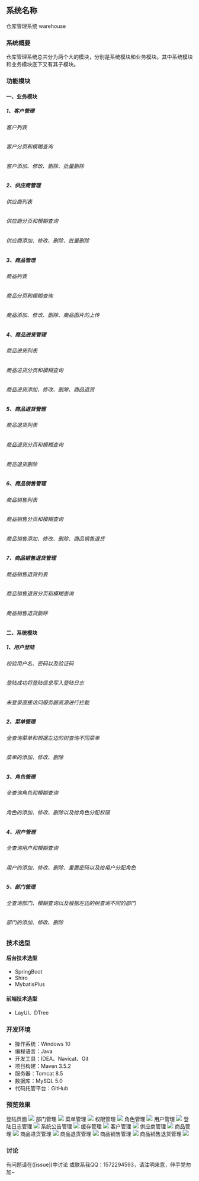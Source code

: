 ## 系统名称 
仓库管理系统 warehouse 
### 系统概要
仓库管理系统总共分为两个大的模块，分别是系统模块和业务模块。其中系统模块和业务模块底下又有其子模块。
### 功能模块
#### 一、业务模块
##### 1、客户管理
###### 客户列表
###### 客户分页和模糊查询
###### 客户添加、修改、删除、批量删除
##### 2、供应商管理
###### 供应商列表
###### 供应商分页和模糊查询
###### 供应商添加、修改、删除、批量删除
##### 3、商品管理
###### 商品列表
###### 商品分页和模糊查询
###### 商品添加、修改、删除、商品图片的上传
##### 4、商品进货管理
###### 商品进货列表
###### 商品进货分页和模糊查询
###### 商品进货添加、修改、删除、商品退货
##### 5、商品退货管理
###### 商品退货列表
###### 商品退货分页和模糊查询
###### 商品退货删除
##### 6、商品销售管理
###### 商品销售列表
###### 商品销售分页和模糊查询
###### 商品销售添加、修改、删除、商品销售退货
##### 7、商品销售退货管理
###### 商品销售退货列表
###### 商品销售退货分页和模糊查询
###### 商品销售退货删除
#### 二、系统模块
##### 1、用户登陆
###### 校验用户名、密码以及验证码
###### 登陆成功将登陆信息写入登陆日志
###### 未登录直接访问服务器资源进行拦截
##### 2、菜单管理
###### 全查询菜单和根据左边的树查询不同菜单
###### 菜单的添加、修改、删除
##### 3、角色管理
###### 全查询角色和模糊查询
###### 角色的添加、修改、删除以及给角色分配权限
##### 4、用户管理
###### 全查询用户和模糊查询
###### 用户的添加、修改、删除、重置密码以及给用户分配角色
##### 5、部门管理
###### 全查询部门、模糊查询以及根据左边的树查询不同的部门
###### 部门的添加、修改、删除

### 技术选型
#### 后台技术选型
* SpringBoot
* Shiro
* MybatisPlus
#### 前端技术选型
* LayUI、DTree

### 开发环境
* 操作系统：Windows 10
* 编程语言：Java
* 开发工具：IDEA、Navicat、Git
* 项目构建：Maven 3.5.2
* 服务器：Tomcat 8.5
* 数据库：MySQL 5.0
* 代码托管平台：GitHub

### 预览效果
登陆页面
![](https://github.com/Qinchuan008/warehouse/blob/master/src/main/resources/static/images/login.png)
部门管理
![](https://github.com/Qinchuan008/warehouse/blob/master/src/main/resources/static/images/dept.png)
菜单管理
![](https://github.com/Qinchuan008/warehouse/blob/master/src/main/resources/static/images/menu.png)
权限管理
![](https://github.com/Qinchuan008/warehouse/blob/master/src/main/resources/static/images/permission.png)
角色管理
![](https://github.com/Qinchuan008/warehouse/blob/master/src/main/resources/static/images/role.png)
用户管理
![](https://github.com/Qinchuan008/warehouse/blob/master/src/main/resources/static/images/user.png)
登陆日志管理
![](https://github.com/Qinchuan008/warehouse/blob/master/src/main/resources/static/images/loginfo.png)
系统公告管理
![](https://github.com/Qinchuan008/warehouse/blob/master/src/main/resources/static/images/notice.png)
缓存管理
![](https://github.com/Qinchuan008/warehouse/blob/master/src/main/resources/static/images/cache.png)
客户管理
![](https://github.com/Qinchuan008/warehouse/blob/master/src/main/resources/static/images/customer.png)
供应商管理
![](https://github.com/Qinchuan008/warehouse/blob/master/src/main/resources/static/images/provider.png)
商品管理
![](https://github.com/Qinchuan008/warehouse/blob/master/src/main/resources/static/images/goods.png)
商品进货管理
![](https://github.com/Qinchuan008/warehouse/blob/master/src/main/resources/static/images/inport.png)
商品退货管理
![](https://github.com/Qinchuan008/warehouse/blob/master/src/main/resources/static/images/output.png)
商品销售管理
![](https://github.com/Qinchuan008/warehouse/blob/master/src/main/resources/static/images/sales.png)
商品销售退货管理
![](https://github.com/Qinchuan008/warehouse/blob/master/src/main/resources/static/images/salesback.png)

### 讨论
有问题请在([issue])中讨论 或联系我QQ：1572294593，请注明来意，伸手党勿加~
